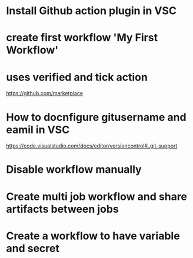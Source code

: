 # Install Github action plugin in VSC


# create first workflow 'My First Workflow'

# uses verified and tick action
https://github.com/marketplace


# How to docnfigure gitusername and eamil in VSC
https://code.visualstudio.com/docs/editor/versioncontrol#_git-support   

# Disable workflow manually

# Create multi job workflow and share artifacts between jobs

# Create a workflow to have variable and secret

#


